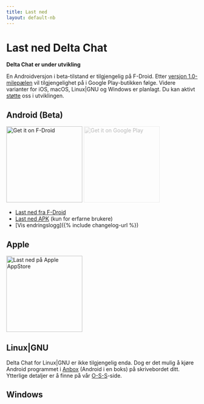 ```yaml
---
title: Last ned
layout: default-nb
---
```




<!-- GENERATED FILE -- DO NOT EDIT -->



# Last ned Delta Chat

**Delta Chat er under utvikling**

En Androidversjon i beta-tilstand er tilgjengelig på F-Droid. Etter [versjon 1.0-milepælen](https://github.com/deltachat/deltachat-android/milestone/1) vil tilgjengelighet på i Google Play-butikken følge.
Videre varianter for iOS, macOS, Linux|GNU og Windows er planlagt.
Du kan aktivt [støtte](contribute) oss i utviklingen.


## Android (Beta)

[<img src="../assets/home/get-it-on-fdroid.png" alt="Get it on F-Droid" width="200" />](https://f-droid.org/app/com.b44t.messenger)
<img src="../assets/home/get-it-on-gplay.png" alt="Get it on Google Play" width="200" style="filter: opacity(.3) grayscale(100%);" />

* [Last ned fra F-Droid](https://f-droid.org/app/com.b44t.messenger)
* [Last ned APK](https://github.com/deltachat/deltachat-android/releases) (kun for erfarne brukere)
* [Vis endringslogg]({% include changelog-url %})


## Apple

<img src="../assets/home/get-it-on-ios.png" alt="Last ned på Apple AppStore" width="200" style="filter\: opacity(.3) grayscale(100%);" />

## Linux|GNU

Delta Chat for Linux|GNU er ikke tilgjengelig enda. Dog er det mulig å kjøre Android programmet i [Anbox](https://anbox.io) (Android i en boks) på skrivebordet ditt.
Ytterlige detaljer er å finne på vår [O-S-S](help#multiclient)-side.

## Windows


